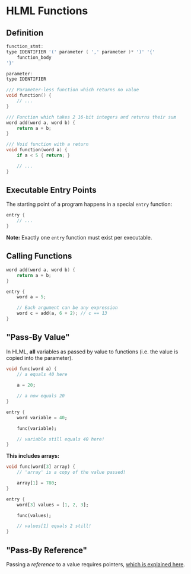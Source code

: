 # HLML Functions

## Definition
```c
function_stmt:
type IDENTIFIER '(' parameter ( ',' parameter )* ')' '{' 
    function_body 
'}'

parameter:
type IDENTIFIER
```

```c
/// Parameter-less function which returns no value
void function() {
    // ...
}
```

```c
/// Function which takes 2 16-bit integers and returns their sum
word add(word a, word b) {
    return a + b;
}
```

```c
/// Void function with a return
void function(word a) {
    if a < 5 { return; }

    // ...
}
```

## Executable Entry Points
The starting point of a program happens in a special `entry` function:

```c
entry {
    // ...
}
```

**Note:** Exactly one `entry` function must exist per executable.

## Calling Functions

```c
word add(word a, word b) {
    return a + b;
}

entry {
    word a = 5;

    // Each argument can be any expression
    word c = add(a, 6 + 2); // c == 13
}
```

## "Pass-By Value"
In HLML, **all** variables as passed by value to functions (i.e. the value is copied into the parameter). 

```dart
void func(word a) {
    // a equals 40 here
    
    a = 20;

    // a now equals 20
}

entry {
    word variable = 40;

    func(variable);

    // variable still equals 40 here!
}
```

**This includes arrays:**
```dart
void func(word[3] array) {
    // 'array' is a copy of the value passed!

    array[1] = 780;
}

entry {
    word[3] values = [1, 2, 3];

    func(values);

    // values[1] equals 2 still!
}
```

## "Pass-By Reference"
Passing a *reference* to a value requires pointers, [which is explained here](pointers.md#using-pointers-to-pass-by-reference).